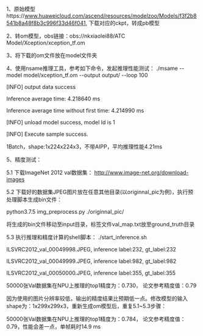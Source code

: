 1、原始模型https://www.huaweicloud.com/ascend/resources/modelzoo/Models/f3f2b8541b8a48f8b3c996f33d46f041, 下载对应的ckpt，转成pb模型

2、转om模型，obs链接：obs://nkxiaolei88/ATC Model/Xception/xception_tf.om

3、将下载的om文件放在model文件夹

4、使用nsame推理工具，参考如下命令，发起推理性能测试： ./msame --model model/xception_tf.om --output output/ --loop 100

[INFO] output data success

Inference average time: 4.218640 ms

Inference average time without first time: 4.214990 ms

[INFO] unload model success, model Id is 1

[INFO] Execute sample success.

1Batch，shape:1x224x224x3，不带AIPP，平均推理性能4.21ms

5、精度测试：

5.1 下载ImageNet 2012 val数据集： http://www.image-net.org/download-images

5.2 下载好的数据集JPEG图片放在任意其他目录(以originnal_pic为例)，执行预处理脚本生成bin文件： 

python3.7.5 img_preprocess.py ./originnal_pic/ 

将生成的bin文件移动至input目录，标签文件val_map.txt放至ground_truth目录

5.3 执行推理和精度计算的shell脚本： ./start_inference.sh

ILSVRC2012_val_00049998.JPEG, inference label:232, gt_label:232

ILSVRC2012_val_00049999.JPEG, inference label:982, gt_label:982

ILSVRC2012_val_00050000.JPEG, inference label:355, gt_label:355

50000张Val数据集在NPU上推理的top1精度为：0.730， 论文参考精度值：0.79

因为使用的图片分辨率较低，输出的精度结果比预期低一点。修改模型的输入shape为：1x299x299x3，重新生成om模型后，重复5.1~5.3步骤：

50000张Val数据集在NPU上推理的top1精度为：0.784， 论文参考精度值：0.79，性能会差一点，单帧耗时14.9 ms
